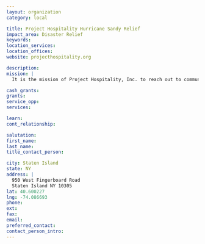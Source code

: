 ```yaml
---
layout: organization
category: local

title: Project Hospitality Hurricane Sandy Relief
impact_area: Disaster Relief
keywords: 
location_services: 
location_offices: 
website: projecthospitality.org

description: 
mission: |
  It is the mission of Project Hospitality, Inc. to reach out to community members who are hungry, homeless or otherwise in need in order to work with them to achieve their self-sufficiency — thereby enhancing the quality of life for our community.

cash_grants: 
grants: 
service_opp: 
services: 

learn: 
cont_relationship: 

salutation: 
first_name: 
last_name: 
title_contact_person: 

city: Staten Island
state: NY
address: |
  950 West Fingerboard Road     
  Staten Island NY 10305
lat: 40.600227
lng: -74.086693
phone: 
ext: 
fax: 
email: 
preferred_contact: 
contact_person_intro: 
---
```

